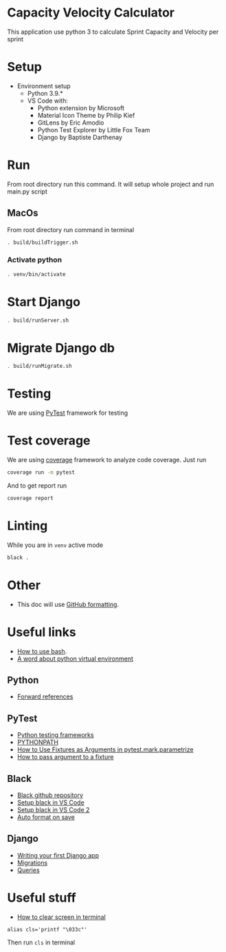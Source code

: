 # Capacity Velocity Calculator
This application use python 3 to calculate Sprint Capacity and Velocity per sprint

# Setup
* Environment setup
    - Python 3.9.*
    - VS Code with:
        - Python extension by Microsoft
        - Material Icon Theme by Philip Kief
        - GitLens by Eric Amodio
        - Python Test Explorer by Little Fox Team
        - Django by Baptiste Darthenay


# Run
From root directory run this command. It will setup whole project and run main.py script
## MacOs
From root directory run command in terminal
```bash
. build/buildTrigger.sh
```

### Activate python
```bash
. venv/bin/activate
```

# Start Django
```bash
. build/runServer.sh
```

# Migrate Django db
```bash
. build/runMigrate.sh
```

# Testing
We are using [PyTest](https://docs.pytest.org/) framework for testing

# Test coverage
We are using [coverage](https://coverage.readthedocs.io/en/coverage-5.5/install.html) framework to analyze code coverage.
Just run
```bash
coverage run -m pytest
```
And to get report run
```bash
coverage report
```

# Linting
While you are in `venv` active mode
```bash
black .
```

# Other
* This doc will use [GitHub formatting](https://docs.github.com/en/github/writing-on-github/getting-started-with-writing-and-formatting-on-github/basic-writing-and-formatting-syntax).

# Useful links
* [How to use bash](https://linuxhint.com/30_bash_script_examples/#t1).
* [A word about python virtual environment](https://www.recurse.com/blog/14-there-is-no-magic-virtualenv-edition)
## Python
* [Forward references](https://www.python.org/dev/peps/pep-0484/#forward-references)
## PyTest
* [Python testing frameworks](https://www.softwaretestinghelp.com/python-testing-frameworks/)
* [PYTHONPATH](https://docs.python.org/3/using/cmdline.html#envvar-PYTHONPATH)
* [How to Use Fixtures as Arguments in pytest.mark.parametrize](https://miguendes.me/how-to-use-fixtures-as-arguments-in-pytestmarkparametrize)
* [How to pass argument to a fixture](https://stackoverflow.com/a/44701916)

## Black
* [Black github repository](https://github.com/psf/black)
* [Setup black in VS Code](https://marcobelo.medium.com/setting-up-python-black-on-visual-studio-code-5318eba4cd00)
* [Setup black in VS Code 2](https://py-vscode.readthedocs.io/en/latest/files/linting.html)
* [Auto format on save](https://stackoverflow.com/questions/50606758/vscode-how-do-you-autoformat-on-save)

## Django
* [Writing your first Django app](https://docs.djangoproject.com/en/3.2/intro/tutorial01/)
* [Migrations](https://docs.djangoproject.com/en/3.2/topics/migrations/)
* [Queries](https://docs.djangoproject.com/en/3.2/topics/db/queries/)

# Useful stuff
* [How to clear screen in terminal](https://stackoverflow.com/a/5367075)
```
alias cls='printf "\033c"'
```
Then run `cls` in terminal